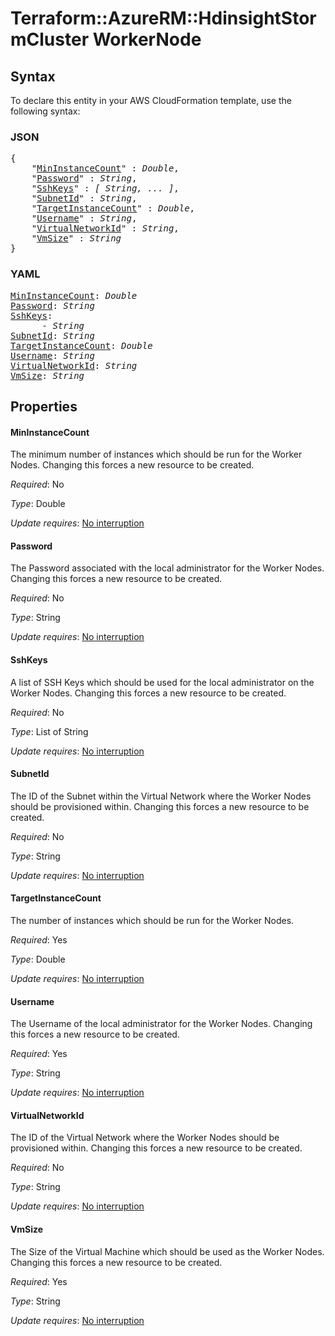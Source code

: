 # Terraform::AzureRM::HdinsightStormCluster WorkerNode

## Syntax

To declare this entity in your AWS CloudFormation template, use the following syntax:

### JSON

<pre>
{
    "<a href="#mininstancecount" title="MinInstanceCount">MinInstanceCount</a>" : <i>Double</i>,
    "<a href="#password" title="Password">Password</a>" : <i>String</i>,
    "<a href="#sshkeys" title="SshKeys">SshKeys</a>" : <i>[ String, ... ]</i>,
    "<a href="#subnetid" title="SubnetId">SubnetId</a>" : <i>String</i>,
    "<a href="#targetinstancecount" title="TargetInstanceCount">TargetInstanceCount</a>" : <i>Double</i>,
    "<a href="#username" title="Username">Username</a>" : <i>String</i>,
    "<a href="#virtualnetworkid" title="VirtualNetworkId">VirtualNetworkId</a>" : <i>String</i>,
    "<a href="#vmsize" title="VmSize">VmSize</a>" : <i>String</i>
}
</pre>

### YAML

<pre>
<a href="#mininstancecount" title="MinInstanceCount">MinInstanceCount</a>: <i>Double</i>
<a href="#password" title="Password">Password</a>: <i>String</i>
<a href="#sshkeys" title="SshKeys">SshKeys</a>: <i>
      - String</i>
<a href="#subnetid" title="SubnetId">SubnetId</a>: <i>String</i>
<a href="#targetinstancecount" title="TargetInstanceCount">TargetInstanceCount</a>: <i>Double</i>
<a href="#username" title="Username">Username</a>: <i>String</i>
<a href="#virtualnetworkid" title="VirtualNetworkId">VirtualNetworkId</a>: <i>String</i>
<a href="#vmsize" title="VmSize">VmSize</a>: <i>String</i>
</pre>

## Properties

#### MinInstanceCount

The minimum number of instances which should be run for the Worker Nodes. Changing this forces a new resource to be created.

_Required_: No

_Type_: Double

_Update requires_: [No interruption](https://docs.aws.amazon.com/AWSCloudFormation/latest/UserGuide/using-cfn-updating-stacks-update-behaviors.html#update-no-interrupt)

#### Password

The Password associated with the local administrator for the Worker Nodes. Changing this forces a new resource to be created.

_Required_: No

_Type_: String

_Update requires_: [No interruption](https://docs.aws.amazon.com/AWSCloudFormation/latest/UserGuide/using-cfn-updating-stacks-update-behaviors.html#update-no-interrupt)

#### SshKeys

A list of SSH Keys which should be used for the local administrator on the Worker Nodes. Changing this forces a new resource to be created.

_Required_: No

_Type_: List of String

_Update requires_: [No interruption](https://docs.aws.amazon.com/AWSCloudFormation/latest/UserGuide/using-cfn-updating-stacks-update-behaviors.html#update-no-interrupt)

#### SubnetId

The ID of the Subnet within the Virtual Network where the Worker Nodes should be provisioned within. Changing this forces a new resource to be created.

_Required_: No

_Type_: String

_Update requires_: [No interruption](https://docs.aws.amazon.com/AWSCloudFormation/latest/UserGuide/using-cfn-updating-stacks-update-behaviors.html#update-no-interrupt)

#### TargetInstanceCount

The number of instances which should be run for the Worker Nodes.

_Required_: Yes

_Type_: Double

_Update requires_: [No interruption](https://docs.aws.amazon.com/AWSCloudFormation/latest/UserGuide/using-cfn-updating-stacks-update-behaviors.html#update-no-interrupt)

#### Username

The Username of the local administrator for the Worker Nodes. Changing this forces a new resource to be created.

_Required_: Yes

_Type_: String

_Update requires_: [No interruption](https://docs.aws.amazon.com/AWSCloudFormation/latest/UserGuide/using-cfn-updating-stacks-update-behaviors.html#update-no-interrupt)

#### VirtualNetworkId

The ID of the Virtual Network where the Worker Nodes should be provisioned within. Changing this forces a new resource to be created.

_Required_: No

_Type_: String

_Update requires_: [No interruption](https://docs.aws.amazon.com/AWSCloudFormation/latest/UserGuide/using-cfn-updating-stacks-update-behaviors.html#update-no-interrupt)

#### VmSize

The Size of the Virtual Machine which should be used as the Worker Nodes. Changing this forces a new resource to be created.

_Required_: Yes

_Type_: String

_Update requires_: [No interruption](https://docs.aws.amazon.com/AWSCloudFormation/latest/UserGuide/using-cfn-updating-stacks-update-behaviors.html#update-no-interrupt)

